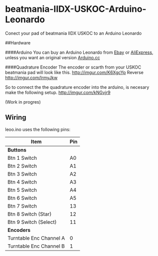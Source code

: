 # beatmania-IIDX-USKOC-Arduino-Leonardo

Conect your pad of beatmania IIDX USKOC to an Arduino Leonardo


##Hardware

####Arduino
You can buy an Arduino Leonardo from [Ebay](http://www.ebay.com/) or [AliExpress](http://www.aliexpress.com), unless you want an original version [Arduino.cc](https://www.arduino.cc/en/Guide/ArduinoLeonardoMicro)

####Quadrature Encoder
The encoder or scarth from your USKOC beatmania pad will look like this.
http://imgur.com/K6XgcYp
Reverse http://imgur.com/lrmyJkw

So to connect the the quadrature encoder into the arduino, is necesary make the following setup.
http://imgur.com/kNGvjr9

(Work in progres)

## Wiring

leoo.ino uses the following pins:

| Item                    | Pin |
|-------------------------|-----|
| **Buttons**             |     |
| Btn 1 Switch            | A0  |
| Btn 2 Switch            | A1  |
| Btn 3 Switch            | A2  |
| Btn 4 Switch            | A3  |
| Btn 5 Switch            | A4  |
| Btn 6 Switch            | A5  |
| Btn 7 Switch            | 13  |
| Btn 8 Switch (Star)     | 12  |
| Btn 9 Switch (Select)   | 11  |
| **Encoders**            |     |
| Turntable Enc Channel A |  0  |
| Turntable Enc Channel B |  1  |


